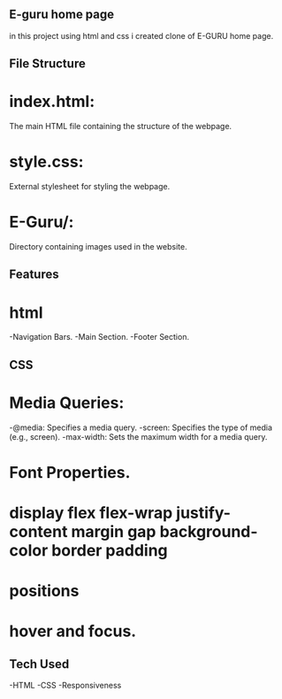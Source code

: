 ## E-guru home page 

in this project using html and css i created clone of E-GURU home page.


## File Structure

# index.html:
The main HTML file containing the structure of the webpage.
# style.css: 
External stylesheet for styling the webpage.
# E-Guru/: 
Directory containing images used in the website.


## Features
# html
-Navigation Bars.
-Main Section.
-Footer Section.

## CSS 
# Media Queries:
-@media: Specifies a media query.
-screen: Specifies the type of media (e.g., screen).
-max-width: Sets the maximum width for a media query.
# Font Properties.
# display flex flex-wrap justify-content margin gap background-color border padding
# positions
# hover and focus.

## Tech Used

-HTML
-CSS
-Responsiveness

